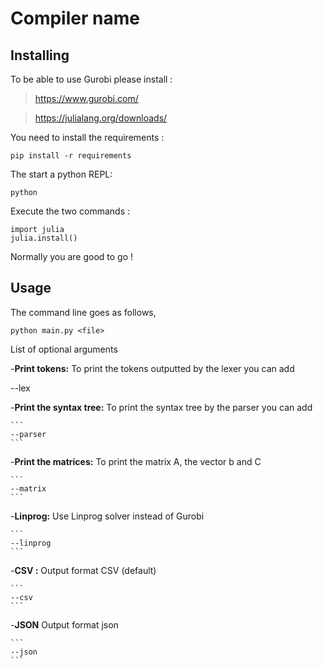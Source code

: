 # Compiler name
## Installing 
To be able to use Gurobi please install : 

>https://www.gurobi.com/

>https://julialang.org/downloads/

You need to install the requirements : 
```
pip install -r requirements
```
The start a python REPL:
```
python 
```
Execute the two commands : 
```
import julia
julia.install()
```
Normally you are good to go ! 

## Usage 
The command line goes as follows,
```
python main.py <file> 
```
List of optional arguments

-**Print tokens:** To print the tokens outputted by the lexer you can add  

--lex


-**Print the syntax tree:** To print the syntax tree by the parser you can add

    ```
    --parser
    ```

-**Print the matrices:** To print the matrix A, the vector b and C

    ```
    --matrix
    ```

-**Linprog:** Use Linprog solver instead of Gurobi

    ```
    --linprog
    ```

-**CSV :** Output format CSV (default)

    ```
    --csv
    ```

-**JSON** Output format json

    ```
    --json
    ```